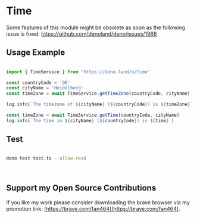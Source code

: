 # Time

Some features of this module might be obsolete as soon as the following issue is fixed:
https://github.com/denoland/deno/issues/1968


## Usage Example

```ts
  
import { TimeService } from 'https://deno.land/x/time'

const countryCode = 'DE'
const cityName = 'Heidelberg'
const timeZone = await TimeService.getTimeZone(countryCode, cityName)

log.info(`The timezone of ${cityName} (${countryCode}) is ${timeZone}`)

const timeZone = await TimeService.getTime(countryCode, cityName)
log.info(`The time in ${cityName} (${countryCode}) is ${time}`)


```

## Test

```sh 
   
deno test test.ts --allow-read
  
   
```

## Support my Open Source Contributions  

If you like my work please consider downloading the brave browser via my promotion link: [https://brave.com/fan464](https://brave.com/fan464).  

![![](https://brave.com/)](https://brave.com/wp-content/uploads/2019/01/logotype-full-color.svg)

